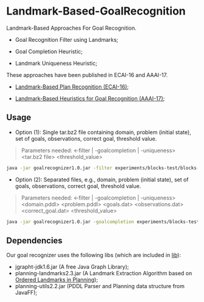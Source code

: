 # Landmark-Based-GoalRecognition

Landmark-Based Approaches For Goal Recognition.

- Goal Recognition Filter using Landmarks;

- Goal Completion Heuristic;

- Landmark Uniqueness Heuristic;

These approaches have been published in ECAI-16 and AAAI-17.

- [Landmark-Based Plan Recognition (ECAI-16)](https://arxiv.org/pdf/1604.01277.pdf);

- [Landmark-Based Heuristics for Goal Recognition (AAAI-17)](https://www.aaai.org/ocs/index.php/AAAI/AAAI17/paper/view/14666);

## Usage

- Option (1): Single tar.bz2 file containing domain, problem (initial state), set of goals, observations, correct goal, threshold value.

> Parameters needed: <-filter | -goalcompletion | -uniqueness> <tar.bz2 file> <threshold_value>

```bash
java -jar goalrecognizer1.0.jar -filter experiments/blocks-test/blocks-test.tar.bz2 0
```

- Option (2): Separated files, e.g., domain, problem (initial state), set of goals, observations, correct goal, threshold value.

> Parameters needed: <-filter | -goalcompletion | -uniqueness> <domain.pddl> <problem.pddl> <goals.dat> <observations.dat> <correct_goal.dat> <threshold_value>

```bash
java -jar goalrecognizer1.0.jar -goalcompletion experiments/blocks-test/domain.pddl experiments/blocks-test/template.pddl experiments/blocks-test/hyps.dat experiments/blocks-test/obs.dat experiments/blocks-test/real_hyp.dat 0.1
```

## Dependencies

Our goal recognizer uses the following libs (which are included in [lib](lib)):

- jgrapht-jdk1.6.jar (A free Java Graph Library);
- planning-landmarks2.3.jar (A Landmark Extraction Algorithm based on [Ordered Landmarks in Planning](https://www.aaai.org/Papers/JAIR/Vol22/JAIR-2208.pdf));
- planning-utils2.2.jar (PDDL Parser and Planning data structure from JavaFF);
